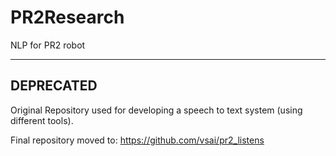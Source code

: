 PR2Research
===========

NLP for PR2 robot

--------------
DEPRECATED
--------------

Original Repository used for developing a speech to text system (using different tools). 

Final repository moved to: https://github.com/vsai/pr2_listens


